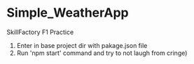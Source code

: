 # Simple_WeatherApp
SkillFactory F1 Practice

1. Enter in base project dir with pakage.json file
2.  Run 'npm start' command and try to not laugh from cringe)
